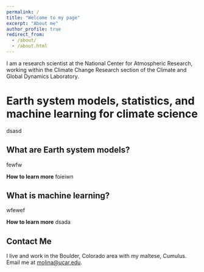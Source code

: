 ```yaml
---
permalink: /
title: "Welcome to my page"
excerpt: "About me"
author_profile: true
redirect_from: 
  - /about/
  - /about.html
---
```


I am a research scientist at the National Center for Atmospheric Research, working within the Climate Change Research section of the Climate and Global Dynamics Laboratory. 

Earth system models, statistics, and machine learning for climate science
======
dsasd

What are Earth system models?
------
fewfw

**How to learn more**
foieiwn

What is machine learning?
------
wfewef

**How to learn more**
dsada


Contact Me
------
I live and work in the Boulder, Colorado area with my maltese, Cumulus. Email me at molina@ucar.edu.

